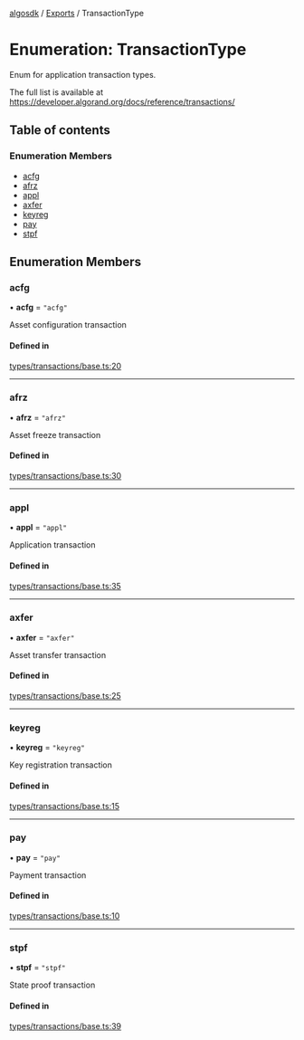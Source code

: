 [algosdk](../README.md) / [Exports](../modules.md) / TransactionType

# Enumeration: TransactionType

Enum for application transaction types.

The full list is available at https://developer.algorand.org/docs/reference/transactions/

## Table of contents

### Enumeration Members

- [acfg](TransactionType.md#acfg)
- [afrz](TransactionType.md#afrz)
- [appl](TransactionType.md#appl)
- [axfer](TransactionType.md#axfer)
- [keyreg](TransactionType.md#keyreg)
- [pay](TransactionType.md#pay)
- [stpf](TransactionType.md#stpf)

## Enumeration Members

### acfg

• **acfg** = ``"acfg"``

Asset configuration transaction

#### Defined in

[types/transactions/base.ts:20](https://github.com/algorand/js-algorand-sdk/blob/13a5d73/src/types/transactions/base.ts#L20)

___

### afrz

• **afrz** = ``"afrz"``

Asset freeze transaction

#### Defined in

[types/transactions/base.ts:30](https://github.com/algorand/js-algorand-sdk/blob/13a5d73/src/types/transactions/base.ts#L30)

___

### appl

• **appl** = ``"appl"``

Application transaction

#### Defined in

[types/transactions/base.ts:35](https://github.com/algorand/js-algorand-sdk/blob/13a5d73/src/types/transactions/base.ts#L35)

___

### axfer

• **axfer** = ``"axfer"``

Asset transfer transaction

#### Defined in

[types/transactions/base.ts:25](https://github.com/algorand/js-algorand-sdk/blob/13a5d73/src/types/transactions/base.ts#L25)

___

### keyreg

• **keyreg** = ``"keyreg"``

Key registration transaction

#### Defined in

[types/transactions/base.ts:15](https://github.com/algorand/js-algorand-sdk/blob/13a5d73/src/types/transactions/base.ts#L15)

___

### pay

• **pay** = ``"pay"``

Payment transaction

#### Defined in

[types/transactions/base.ts:10](https://github.com/algorand/js-algorand-sdk/blob/13a5d73/src/types/transactions/base.ts#L10)

___

### stpf

• **stpf** = ``"stpf"``

State proof transaction

#### Defined in

[types/transactions/base.ts:39](https://github.com/algorand/js-algorand-sdk/blob/13a5d73/src/types/transactions/base.ts#L39)
